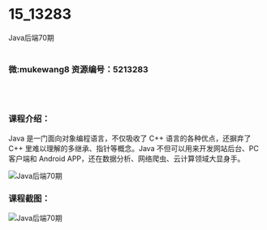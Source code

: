 # 15_13283
Java后端70期
<br/></br>
<h3>微:mukewang8 资源编号：5213283</h3>
<br/></br>
<h3>课程介绍：</h3>
<p><a title="查看与 Java 相关的文章" target="_blank">Java</a> 是一门面向对象编程语言，不仅吸收了 C++ 语言的各种优点，还摒弃了 C++ 里难以理解的多继承、指针等概念。<a title="查看与 Java 相关的文章" target="_blank">Java</a> 不但可以用来开发网站后台、PC 客户端和 Android APP，还在数据分析、网络爬虫、云计算领域大显身手。</p>
<p><img src="https://www.ko996.com/wp-content/uploads/img/2020/05/2-127-300x197.png" alt="Java后端70期"></p>
<div class="info-desc">
<h3>课程截图：</h3>
<p><img src="https://www.ko996.com/wp-content/uploads/img/2020/05/1-138.png" alt="Java后端70期"></p>


			
</div>
